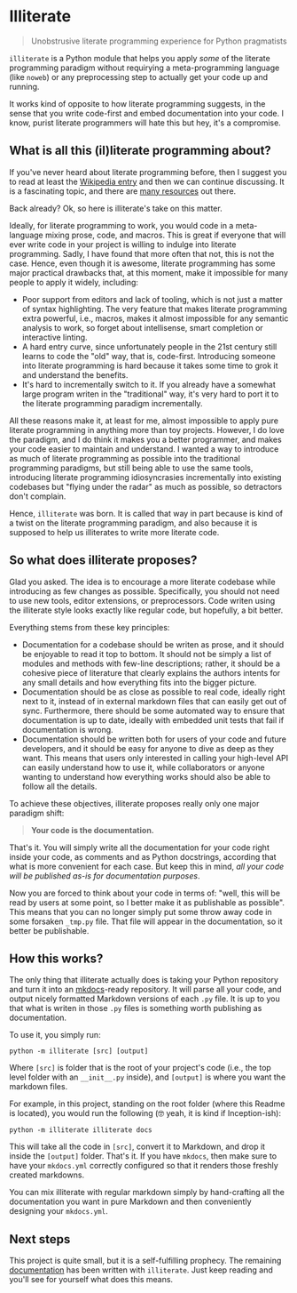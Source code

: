 # Illiterate

> Unobstrusive literate programming experience for Python pragmatists

`illiterate` is a Python module that helps you apply _some_ of the literate programming paradigm
without requirying a meta-programming language (like `noweb`) or any preprocessing step to actually
get your code up and running.

It works kind of opposite to how literate programming suggests, in the sense that you write code-first
and embed documentation into your code. I know, purist literate programmers will hate this but hey, it's a compromise.

## What is all this (il)literate programming about?

If you've never heard about literate programming before, then I suggest you to read at least the 
[Wikipedia entry](https://en.wikipedia.org/wiki/Literate_programming)
and then we can continue discussing. 
It is a fascinating topic, and there are [many resources](http://www.literateprogramming.com) out there.

Back already? Ok, so here is illiterate's take on this matter.

Ideally, for literate programming to work, you would code in a meta-language mixing prose, code, and macros.
This is great if everyone that will ever write code in your project is willing to indulge into literate programming.
Sadly, I have found that more often that not, this is not the case.
Hence, even though it is awesome, literate programming has some major practical drawbacks that, at this moment,
make it impossible for many people to apply it widely, including:

- Poor support from editors and lack of tooling, which is not just a matter of syntax highlighting. The very feature that makes
literate programming extra powerful, i.e., macros, makes it almost impossible for any semantic analysis to work, so forget
about intellisense, smart completion or interactive linting.
- A hard entry curve, since unfortunately people in the 21st century still learns to code the "old" way, that is,
code-first. Introducing someone into literate programming is hard because it takes some time to grok it and understand the benefits.
- It's hard to incrementally switch to it. If you already have a somewhat large program writen in the "traditional" way,
it's very hard to port it to the literate programming paradigm incrementally. 

All these reasons make it, at least for me, almost impossible to apply pure literate programming in anything more
than toy projects. However, I do love the paradigm, and I do think it makes you a better programmer, and makes your code
easier to maintain and understand. I wanted a way to introduce as much of literate programming as possible into the
traditional programming paradigms, but still being able to use the same tools, introducing literate programming
idiosyncrasies incrementally into existing
codebases but "flying under the radar" as much as possible, so detractors don't complain.

Hence, `illiterate` was born. It is called that way in part because is kind of a twist on the literate programming
paradigm, and also because it is supposed to help us illiterates to write more literate code.

## So what does illiterate proposes?

Glad you asked. The idea is to encourage a more literate codebase while introducing as few changes as possible.
Specifically, you should not need to use new tools, editor extensions, or preprocessors. Code writen using the 
illiterate style looks exactly like regular code, but hopefully, a bit better.

Everything stems from these key principles:

- Documentation for a codebase should be writen as prose, and it should be enjoyable to read it top to bottom. 
It should not be simply a list of modules and methods with few-line descriptions; rather, it should be a cohesive
piece of literature that clearly explains the authors intents for any small details and how everything fits into the bigger
picture.
- Documentation should be as close as possible to real code, ideally right next to it, instead of in external 
markdown files that can easily get out of sync. Furthermore, there should be some automated way
to ensure that documentation is up to date, ideally with embedded unit tests that fail if documentation is wrong.
- Documentation should be written both for users of your code and future developers, and it should be
easy for anyone to dive as deep as they want. This means that users only interested in calling your high-level
API can easily understand how to use it, while collaborators or anyone wanting to understand how everything works
should also be able to follow all the details.

To achieve these objectives, illiterate proposes really only one major paradigm shift:

> **Your code is the documentation.**

That's it. You will simply write all the documentation for your code right inside your code, as comments and as Python docstrings,
according that what is more convenient for each case. But keep this in mind, *all your code will be published as-is for documentation purposes*.

Now you are forced to think about your code in terms of: "well, this will be read by users at some point, so I better make it as publishable as possible".
This means that you can no longer simply put some throw away code in some forsaken `_tmp.py` file. That file will appear in the documentation, so it better be publishable.

## How this works?

The only thing that illiterate actually does is taking your Python repository and turn it into an [mkdocs](https://mkdocs.org)-ready repository.
It will parse all your code, and output nicely formatted Markdown versions of each `.py` file. It is up to you that what is writen in those `.py` files is something worth publishing as documentation.

To use it, you simply run:

    python -m illiterate [src] [output]

Where `[src]` is folder that is the root of your project's code (i.e., the top level folder with an `__init__.py` inside), and `[output]` is where you want the markdown files. 

For example, in this project, standing on the root folder (where this Readme is located), you would run the following (🤓 yeah, it is kind if Inception-ish):

    python -m illiterate illiterate docs

This will take all the code in `[src]`, convert it to Markdown, and drop it inside the `[output]` folder. That's it. If you have `mkdocs`, then make sure to have your `mkdocs.yml` correctly configured so that it renders those freshly created markdowns. 

You can mix illiterate with regular markdown simply by hand-crafting all the documentation you want in pure Markdown and then conveniently designing your `mkdocs.yml`.

## Next steps

This project is quite small, but it is a self-fulfilling prophecy. The remaining [documentation](https://apiad.net/illiterate/illiterate) has been written with `illiterate`. Just keep reading and you'll see for yourself what does this means.
